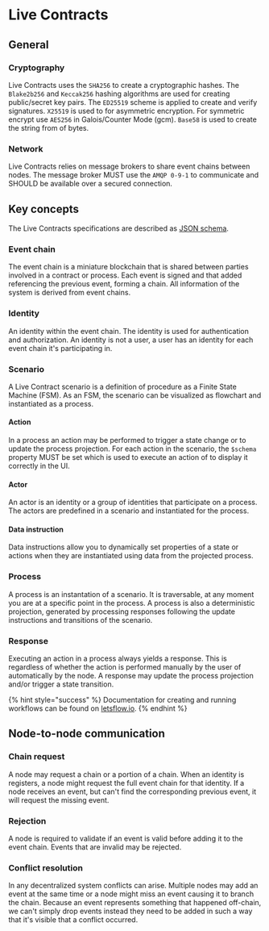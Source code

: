 # Live Contracts

## General

### Cryptography

Live Contracts uses the `SHA256` to create a cryptographic hashes. The `Blake2b256` and `Keccak256` hashing algorithms are used for creating public/secret key pairs. The `ED25519` scheme is applied to create and verify signatures. `X25519` is used to for asymmetric encryption. For symmetric encrypt use `AES256` in Galois/Counter Mode \(gcm\). `Base58` is used to create the string from of bytes.

### Network

Live Contracts relies on message brokers to share event chains between nodes. The message broker MUST use the `AMQP 0-9-1` to communicate and SHOULD be available over a secured connection.

## Key concepts

The Live Contracts specifications are described as [JSON schema](http://json-schema.org/).

### Event chain

The event chain is a miniature blockchain that is shared between parties involved in a contract or process. Each event is signed and that added referencing the previous event, forming a chain. All information of the system is derived from event chains.

### Identity

An identity within the event chain. The identity is used for authentication and authorization. An identity is not a user, a user has an identity for each event chain it's participating in.

### Scenario

A Live Contract scenario is a definition of procedure as a Finite State Machine \(FSM\). As an FSM, the scenario can be visualized as flowchart and instantiated as a process.

#### Action

In a process an action may be performed to trigger a state change or to update the process projection. For each action in the scenario, the `$schema` property MUST be set which is used to execute an action of to display it correctly in the UI.

#### Actor

An actor is an identity or a group of identities that participate on a process. The actors are predefined in a scenario and instantiated for the process.

#### Data instruction

Data instructions allow you to dynamically set properties of a state or actions when they are instantiated using data from the projected process.

### Process

A process is an instantation of a scenario. It is traversable, at any moment you are at a specific point in the process. A process is also a deterministic projection, generated by processing responses following the update instructions and transitions of the scenario.

### Response

Executing an action in a process always yields a response. This is regardless of whether the action is performed manually by the user of automatically by the node. A response may update the process projection and/or trigger a state transition.

{% hint style="success" %}
Documentation for creating and running workflows can be found on [letsflow.io](https://www.letsflow.io/).
{% endhint %}

## Node-to-node communication

### Chain request

A node may request a chain or a portion of a chain. When an identity is registers, a node might request the full event chain for that identity. If a node receives an event, but can't find the corresponding previous event, it will request the missing event.

### Rejection

A node is required to validate if an event is valid before adding it to the event chain. Events that are invalid may be rejected.

### Conflict resolution

In any decentralized system conflicts can arise. Multiple nodes may add an event at the same time or a node might miss an event causing it to branch the chain. Because an event represents something that happened off-chain, we can't simply drop events instead they need to be added in such a way that it's visible that a conflict occurred.

